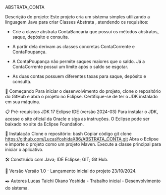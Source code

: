 ABSTRATA_CONTA

Descrição do projeto: Este projeto cria um sistema simples utilizando a linguagem Java para criar Classes Abstrata , atendendo os requisitos:

- Crie a classe abstrata ContaBancaria que possui os métodos abstratos, saque, depósito e consulta.

- A partir dela derivam as classes concretas ContaCorrente e ContaPoupança.

- A ContaPoupança não permite saques maiores que o saldo. Já a ContaCorrente possui um limite após o saldo se esgotar.

- As duas contas possuem diferentes taxas para saque, depósito e consulta.

🚀 Começando Para iniciar o desenvolvimento do projeto, clone o repositório do GitHub e abra o projeto no Eclipse. Certifique-se de ter o JDK instalado em sua máquina.

📋 Pré-requisitos JDK 17 Eclipse IDE (versão 2024-03) Para instalar o JDK, acesse o site oficial da Oracle e siga as instruções. O Eclipse pode ser baixado no site da Eclipse Foundation.

🔧 Instalação Clone o repositório: bash Copiar código git clone https://github.com/LucasYoshidaX86/ABSTRATA_CONTA.git Abra o Eclipse e importe o projeto como um projeto Maven. Execute a classe principal para iniciar o aplicativo.

🛠️ Construído com Java; IDE Eclipse; GIT; Git Hub.

📌 Versão Versão 1.0 - Lançamento inicial do projeto 23/10/2024.

✒️ Autores Lucas Taichi Okano Yoshida - Trabalho inicial - Desenvolvimento do sistema.

